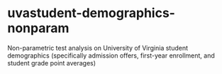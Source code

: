 # uvastudent-demographics-nonparam
Non-parametric test analysis on University of Virginia student demographics (specifically admission offers, first-year enrollment, and student grade point averages)
